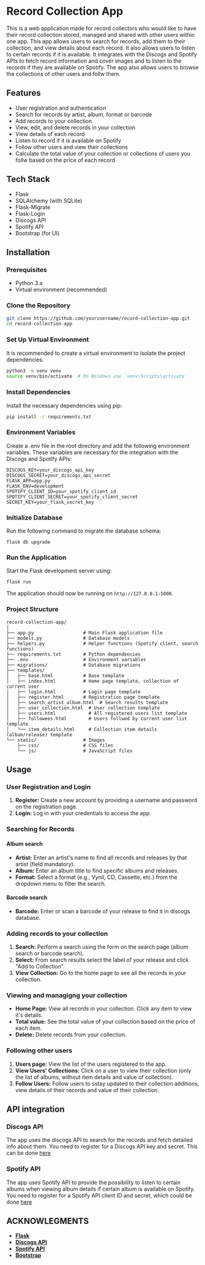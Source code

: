 # Record Collection App

This is a web application made for record collectors who would like to have their record collection stored, managed and shared with other users within one app. 
This app allows users to search for records, add them to their collection, and view details about each record.
It also allows users to listen to certain records if it is available.
It integrates with the Discogs and Spotify APIs to fetch record information and cover images and to listen to the records if they are available on Spotify.
The app also allows users to browse the collections of other users and follw them.

## Features
- User registration and authentication
- Search for records by artist, album, format or barcode
- Add records to your collection
- View, edit, and delete records in your collection
- View details of each record
- Listen to record if it is available on Spotify
- Follow other users and view their collections
- Calculate the total value of your collection or collections of users you follw based on the price of each record

## Tech Stack
- Flask
- SQLAlchemy (with SQLite)
- Flask-Migrate
- Flask-Login
- Discogs API
- Spotify API
- Bootstrap (for UI)

## Installation

### Prerequisites
- Python 3.x
- Virtual environment (recommended)

### Clone the Repository
```bash
git clone https://github.com/yourusername/record-collection-app.git
cd record-collection-app
```

### Set Up Virtual Environment
It is recommended to create a virtual environment to isolate the project dependencies.
```bash
python3 -m venv venv
source venv/bin/activate  # On Windows use `venv\Scripts\activate`
```

### Install Dependencies
Install the necessary dependencies using pip:
```bash
pip install -r requirements.txt
```

### Environment Variables
Create a .env file in the root directory and add the following environment variables. These variables are necessary for the integration with the Discogs and Spotify APIs:
```
DISCOGS_KEY=your_discogs_api_key
DISCOGS_SECRET=your_discogs_api_secret
FLASK_APP=app.py
FLASK_ENV=development
SPOTIFY_CLIENT_ID=your_spotify_client_id
SPOTIFY_CLIENT_SECRET=your_spotify_client_secret
SECRET_KEY=your_flask_secret_key
```

### Initialize Database
Run the following command to migrate the database schema:
```
flask db upgrade
```

### Run the Application
Start the Flask development server using:
```
flask run
```
The application should now be running on `http://127.0.0.1:5000`.

### Project Structure
```
record-collection-app/
│
├── app.py                  # Main Flask application file
├── models.py               # Database models
├── helpers.py              # Helper functions (Spotify client, search functions)
├── requirements.txt        # Python dependencies
├── .env                    # Environment variables
├── migrations/             # Database migrations
├── templates/
│   ├── base.html           # Base template
│   ├── index.html          # Home page template, collection of current user
│   ├── login.html          # Login page template
│   ├── register.html       # Registration page template
│   ├── search_artist_album.html  # Search results template
│   ├── user_collection.html  # User collection template
│   ├── users.html            # All registered users list template
│   ├── followees.html        # Users follwed by current user list template
│   └── item_details.html     # Collection item details (album/release) template
└── static/                 # Images
    ├── css/                # CSS files
    └── js/                 # JavaScript files
```

## Usage
### User Registration and Login
1. **Register:** Create a new account by providing a username and password on the registration page.
2. **Login:** Log in with your credentials to access the app.

### Searching for Records
#### Album search
- **Artist:** Enter an artist's name to find all records and releases by that artist (field mandatory).
- **Album:** Enter an album title to find specific albums and releases.
- **Format:** Select a format (e.g., Vynil, CD, Cassette, etc.) from the dropdown menu to filter the search.
#### Barcode search
- **Barcode:** Enter or scan a barcode of your release to find it in discogs database.

### Adding records to your collection
1. **Search:** Perform a search using the form on the search page (album search or barcode search).
2. **Select:** From search results select the label of your release and click "Add to Collection".
3. **View Collection:** Go to the home page to see all the records in your collection.

### Viewing and managigng your collection
- **Home Page:** View all records in your collection. Click any item to view it's details.
- **Total value:** See the total value of your collection based on the price of each item.
- **Delete:** Delete records from your collection.

### Following other users
1. **Users page:** View the list of the users registered to the app.
2. **View Users' Collections:** Click on a user to view their collection (only the list of albums, without item details and value of collection).
3. **Follow Users:** Follow users to sstay updated to their collection additions, view details of their records and value of their collection.

## API integration
### Discogs API
The app uses the discogs API to search for the records and fetch detailed info about them. You need to register for a Discogs API key and secret. This can be done [here](https://www.discogs.com/developers)

### Spotify API
The app uses Spotify API to provide the possibility to listen to certain albums when viewing album details if certain album is available on Spotify. You need to register for a Spotify API client ID and secret, which could be done [here](https://developer.spotify.com/documentation/web-api)

## ACKNOWLEGMENTS
- **[Flask](https://flask.palletsprojects.com/en/3.0.x/)**
- **[Discogs API](https://www.discogs.com/developers)**
- **[Spotify API](https://developer.spotify.com/documentation/web-api)**
- **[Bootstrap](https://getbootstrap.com/)**
